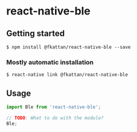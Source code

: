 # react-native-ble

## Getting started

`$ npm install @fkattan/react-native-ble --save`

### Mostly automatic installation

`$ react-native link @fkattan/react-native-ble`

## Usage
```javascript
import Ble from 'react-native-ble';

// TODO: What to do with the module?
Ble;
```
